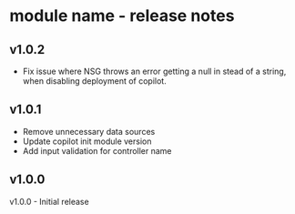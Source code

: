 # module name - release notes

## v1.0.2
- Fix issue where NSG throws an error getting a null in stead of a string, when disabling deployment of copilot.

## v1.0.1
- Remove unnecessary data sources
- Update copilot init module version
- Add input validation for controller name

## v1.0.0
v1.0.0 - Initial release